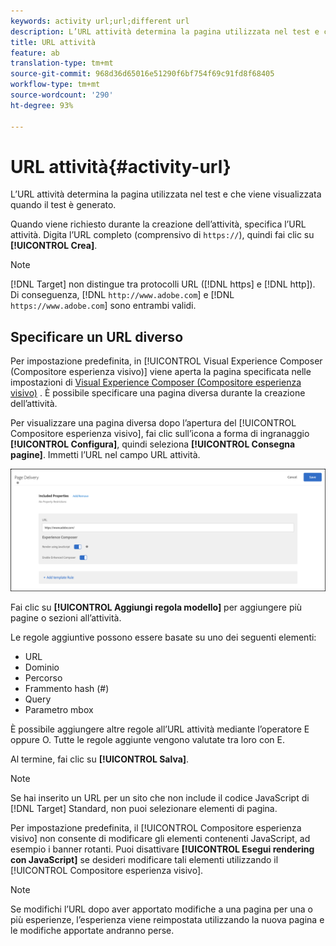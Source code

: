 ```yaml
---
keywords: activity url;url;different url
description: L’URL attività determina la pagina utilizzata nel test e che viene visualizzata quando il test è generato.
title: URL attività
feature: ab
translation-type: tm+mt
source-git-commit: 968d36d65016e51290f6bf754f69c91fd8f68405
workflow-type: tm+mt
source-wordcount: '290'
ht-degree: 93%

---
```



# URL attività{#activity-url}

L’URL attività determina la pagina utilizzata nel test e che viene visualizzata quando il test è generato.

Quando viene richiesto durante la creazione dell’attività, specifica l’URL attività. Digita l’URL completo (comprensivo di `https://`), quindi fai clic su **[!UICONTROL Crea]**.

>[!NOTE]
>
>[!DNL Target] non distingue tra protocolli URL ([!DNL https] e [!DNL http]). Di conseguenza, [!DNL `http://www.adobe.com`] e [!DNL `https://www.adobe.com`] sono entrambi validi.

## Specificare un URL diverso

Per impostazione predefinita, in [!UICONTROL Visual Experience Composer (Compositore esperienza visivo)] viene aperta la pagina specificata nelle impostazioni di [Visual Experience Composer (Compositore esperienza visivo)](/help/administrating-target/visual-experience-composer-set-up.md)
. È possibile specificare una pagina diversa durante la creazione dell’attività.

Per visualizzare una pagina diversa dopo l’apertura del [!UICONTROL Compositore esperienza visivo], fai clic sull’icona a forma di ingranaggio **[!UICONTROL Configura]**, quindi seleziona **[!UICONTROL Consegna pagine]**. Immetti l’URL nel campo URL attività.

![Finestra di dialogo Consegna pagine](/help/c-activities/t-test-ab/t-test-create-ab/assets/url-config-new.png)

Fai clic su **[!UICONTROL Aggiungi regola modello]** per aggiungere più pagine o sezioni all’attività.

Le regole aggiuntive possono essere basate su uno dei seguenti elementi:

* URL
* Dominio
* Percorso
* Frammento hash (#)
* Query
* Parametro mbox

È possibile aggiungere altre regole all’URL attività mediante l’operatore E oppure O. Tutte le regole aggiunte vengono valutate tra loro con E.

Al termine, fai clic su **[!UICONTROL Salva]**.

>[!NOTE]
>
>Se hai inserito un URL per un sito che non include il codice JavaScript di [!DNL Target] Standard, non puoi selezionare elementi di pagina.

Per impostazione predefinita, il [!UICONTROL Compositore esperienza visivo] non consente di modificare gli elementi contenenti JavaScript, ad esempio i banner rotanti. Puoi disattivare **[!UICONTROL Esegui rendering con JavaScript]** se desideri modificare tali elementi utilizzando il [!UICONTROL Compositore esperienza visivo].

>[!NOTE]
>
>Se modifichi l’URL dopo aver apportato modifiche a una pagina per una o più esperienze, l’esperienza viene reimpostata utilizzando la nuova pagina e le modifiche apportate andranno perse.
